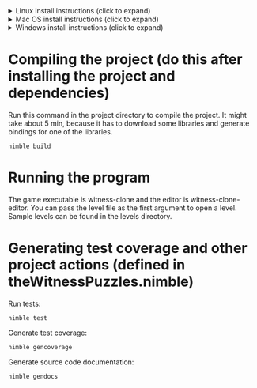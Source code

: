 <details>
  <summary>Linux install instructions (click to expand)</summary>

  # Installing dependencies
  This project uses a C game development library and that means quite a bit of libraries are needed on Linux. Below I have the commands to install dependencies for a few common Linux
  distributions.

  Ubuntu:
  ```
  sudo apt install libasound2-dev mesa-common-dev libx11-dev libxrandr-dev libxi-dev xorg-dev libgl1-mesa-dev libglu1-mesa-dev
  ```
  Fedora:
  ```
  sudo dnf install alsa-lib-devel mesa-libGL-devel libX11-devel libXrandr-devel libXi-devel libXcursor-devel libXinerama-devel libatomic
  ```
  Arch Linux:
  ```
  sudo pacman -S alsa-lib mesa libx11 libxrandr libxi libxcursor libxinerama
  ```

  # Installing Nim compiler and its package manager
  Run the following command in a terminal. It will download Nim to ~/.nimble/ and export the path where Nim binaries are. (Edit the command if you want to add Nim to the PATH variable yourself.)
  ```
  curl https://nim-lang.org/choosenim/init.sh -sSf | sh; echo 'export PATH=~/.nimble/bin:$PATH' > .profile 
  ```

  # Downloading the project
  Restart the terminal to make sure PATH has been updated. Then run this command to prepare the Nim environment and download the project:
  ```
  choosenim devel; nimble refresh; git clone https://github.com/Cloudperry/the-witness-puzzle-maker; cd the-witness-puzzle-maker
  ```
</details>

<details>
  <summary>Mac OS install instructions (click to expand)</summary>

  # Installing dependencies (Mac OS)
  Nim uses a C compiler. If you don't have one installed run the following command in a terminal to install Clang on Mac OS.
  ```
  xcode-select --install
  ```

  # Installing Nim compiler and its package manager
  Run the following command in a terminal. It will download Nim to ~/.nimble/ and export the path where Nim binaries are. (Edit the command if you want to add Nim to the PATH variable yourself.)
  ```
  curl https://nim-lang.org/choosenim/init.sh -sSf | sh; echo 'export PATH=~/.nimble/bin:$PATH' > .profile 
  ```

  # Downloading the project
  Restart the terminal to make sure PATH has been updated. Then run this command to prepare the Nim environment and download the project:
  ```
  choosenim devel; nimble refresh; git clone https://github.com/Cloudperry/the-witness-puzzle-maker; cd the-witness-puzzle-maker
  ```

  Run this command to compile the project. It will take about 5 min, because it has to download some libraries and generate bindings for one of the libraries.
  ```
  nimble build
  ```
</details>

<details>
  <summary>Windows install instructions (click to expand)</summary>
  # Installing Nim and its package manager (Windows)
  Download choosenim zip file [here](https://github.com/dom96/choosenim/releases), extract it and open runme.bat to install Nim.

  # Installing Git for Windows
  If you don't have a git environment installed, download and install [Git for Windows](https://gitforwindows.org/).

  # Downloading the project
  Run this command to prepare the Nim environment and download the project:
  ```
  choosenim devel && nimble refresh && git clone https://github.com/Cloudperry/the-witness-puzzle-maker && cd /d the-witness-puzzle-maker
  ```
  If you executed runme.bat in a terminal, you might need to restart the terminal for the command above to work.
</details>

# Compiling the project (do this after installing the project and dependencies)
Run this command in the project directory to compile the project. It might take about 5 min, because it has to download some libraries and generate bindings for one of the libraries.
```
nimble build
```

# Running the program
The game executable is witness-clone and the editor is witness-clone-editor. You can pass the level file as the first argument to open a level. Sample levels can be found in the levels directory.

# Generating test coverage and other project actions (defined in theWitnessPuzzles.nimble)
Run tests:
```
nimble test
```

Generate test coverage:
```
nimble gencoverage
```

Generate source code documentation:
```
nimble gendocs
```
